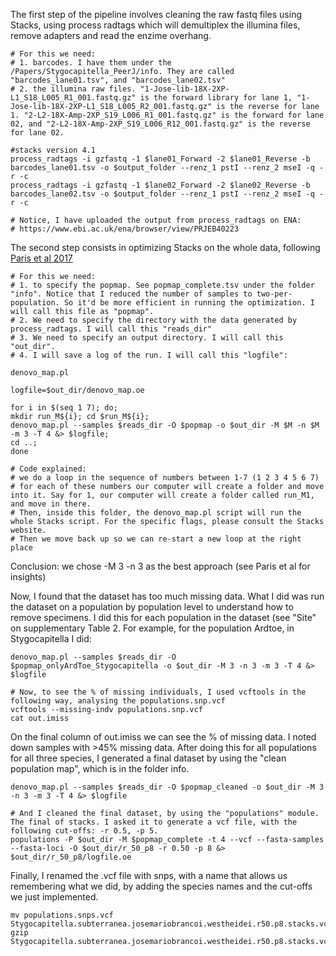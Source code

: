 The first step of the pipeline involves cleaning the raw fastq files using Stacks, using process radtags which will demultiplex the illumina files, remove adapters and read the enzime overhang.

```
# For this we need:
# 1. barcodes. I have them under the /Papers/Stygocapitella_PeerJ/info. They are called "barcodes_lane01.tsv", and "barcodes_lane02.tsv"
# 2. the illumina raw files. "1-Jose-lib-18X-2XP-L1_S18_L005_R1_001.fastq.gz" is the forward library for lane 1, "1-Jose-lib-18X-2XP-L1_S18_L005_R2_001.fastq.gz" is the reverse for lane 1. "2-L2-18X-Amp-2XP_S19_L006_R1_001.fastq.gz" is the forward for lane 02, and "2-L2-18X-Amp-2XP_S19_L006_R12_001.fastq.gz" is the reverse for lane 02.

#stacks version 4.1
process_radtags -i gzfastq -1 $lane01_Forward -2 $lane01_Reverse -b barcodes_lane01.tsv -o $output_folder --renz_1 pstI --renz_2 mseI -q -r -c
process_radtags -i gzfastq -1 $lane02_Forward -2 $lane02_Reverse -b barcodes_lane02.tsv -o $output_folder --renz_1 pstI --renz_2 mseI -q -r -c

# Notice, I have uploaded the output from process_radtags on ENA:
# https://www.ebi.ac.uk/ena/browser/view/PRJEB40223
```

The second step consists in optimizing Stacks on the whole data, following [Paris et al 2017](https://besjournals.onlinelibrary.wiley.com/doi/10.1111/2041-210X.12775)

```
# For this we need:
# 1. to specify the popmap. See popmap_complete.tsv under the folder "info". Notice that I reduced the number of samples to two-per-population. So it'd be more efficient in running the optimization. I will call this file as "popmap".
# 2. We need to specify the directory with the data generated by process_radtags. I will call this "reads_dir"
# 3. We need to specify an output directory. I will call this "out_dir".
# 4. I will save a log of the run. I will call this "logfile":

denovo_map.pl

logfile=$out_dir/denovo_map.oe

for i in $(seq 1 7); do;
mkdir run_M${i}; cd $run_M${i};
denovo_map.pl --samples $reads_dir -O $popmap -o $out_dir -M $M -n $M -m 3 -T 4 &> $logfile;
cd ..;
done

# Code explained:
# we do a loop in the sequence of numbers between 1-7 (1 2 3 4 5 6 7)
# for each of these numbers our computer will create a folder and move into it. Say for 1, our computer will create a folder called run_M1, and move in there.
# Then, inside this folder, the denovo_map.pl script will run the whole Stacks script. For the specific flags, please consult the Stacks website.
# Then we move back up so we can re-start a new loop at the right place
```
Conclusion: we chose -M 3 -n 3 as the best approach (see Paris et al for insights)

Now, I found that the dataset has too much missing data. What I did was run the dataset on a population by population level to understand how to remove specimens. I did this for each population in the dataset (see "Site" on supplementary Table 2.
For example, for the population Ardtoe, in Stygocapitella I did:
```
denovo_map.pl --samples $reads_dir -O $popmap_onlyArdToe_Stygocapitella -o $out_dir -M 3 -n 3 -m 3 -T 4 &> $logfile

# Now, to see the % of missing individuals, I used vcftools in the following way, analysing the populations.snp.vcf
vcftools --missing-indv populations.snp.vcf
cat out.imiss
```

On the final column of out.imiss we can see the % of missing data. I noted down samples with >45% missing data. After doing this for all populations for all three species, I generated a final dataset by using the "clean population map", which is in the folder info.

```
denovo_map.pl --samples $reads_dir -O $popmap_cleaned -o $out_dir -M 3 -n 3 -m 3 -T 4 &> $logfile

# And I cleaned the final dataset, by using the "populations" module. The final of stacks. I asked it to generate a vcf file, with the following cut-offs: -r 0.5, -p 5.
populations -P $out_dir -M $popmap_complete -t 4 --vcf --fasta-samples --fasta-loci -O $out_dir/r_50_p8 -r 0.50 -p 8 &> $out_dir/r_50_p8/logfile.oe
```

Finally, I renamed the .vcf file with snps, with a name that allows us remembering what we did, by adding the species names and the cut-offs we just implemented.

```
mv populations.snps.vcf Stygocapitella.subterranea.josemariobrancoi.westheidei.r50.p8.stacks.vcf
gzip Stygocapitella.subterranea.josemariobrancoi.westheidei.r50.p8.stacks.vcf
```
